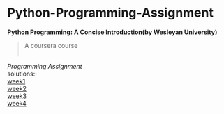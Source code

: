 # Python-Programming-Assignment
**Python Programming: A Concise Introduction(by Wesleyan University)**
>A coursera course<br/><br/>


*Programming Assignment* <br/>
solutions::<br/>
[week1](https://github.com/ruchi2ch/Python-Programming-Assignment/tree/main/week%201)<br/>
[week2](https://github.com/ruchi2ch/Python-Programming-Assignment/tree/main/week%202)<br/>
[week3](https://github.com/ruchi2ch/Python-Programming-Assignment/tree/main/week%203)<br/>
[week4](https://github.com/ruchi2ch/Python-Programming-Assignment/tree/main/week%204)<br/>

